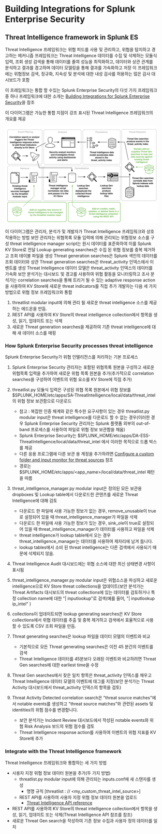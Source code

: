 # Building Integrations for Splunk Enterprise Security

## Threat Intelligence framework in Splunk ES

Threat Intelligence 프레임워크는 위협 피드를 사용 및 관리하고, 위협을 탐지하고 경고하는 메커니즘
프레임워크는 Threat Intelligence 데이터를 수집 및 삭제하는 모듈식 입력, 조회 생성 검색을 통해 데이터를 줄여 성능을 최적화하고, 데이터와 상관 관계를 분석하고 결과를 경고하며 데이터 모델링을 통해 결과를 가속화하고 저장
이 프레임워크에는 위협정보 검색, 정규화, 지속성 및 분석에 대한 내성 검사를 허용하는 많은 감사 대시보드가 포함

이 프레임워크는 통합 할 수있는 Splunk Enterprise Security의 다섯 가지 프레임워크 중 하나
프레임워크에 대한 소개는 [Building Integrations for Splunk Enterprise Security](http://dev.splunk.com/view/enterprise-security/SP-CAAAFAZ)을 참조

이 다이어그램은 가능한 통합 지점이 강조 표시된 Threat Intelligence 프레임워크의 개요를 제공

![threadintelligence_framework.png](./images/threadintelligence_framework.png)

이 다이어그램은 관리자, 분석가 및 개발자가 Threat Intelligence 프레임워크와 상호 작용하는 방법
보안 관리자는 위협목록 모듈 입력에 의해 관리되는 위협정보 소스를 구성
threat intelligence manager script는 원시 데이터를 표준화하여 이를 Splunk KV Store로 전달
Lookup generating searches은 수집 된 위협 정보를 중복 제거하고 조회 테이블 파일을 생성
Threat generation searches은 Splunk 색인의 데이터를 조회 데이터와 상관
Threat generation searches은 threat_activity 인덱스에서 이벤트를 생성
Threat Intelligence 데이터 모델은 threat_activity 인덱스의 데이터를 가속화
보안 분석가는 대시보드 및 경고를 사용하여 위협 활동을 모니터링하고 조사
분석가는 correlation searches을 통해 트리거 될 수 있는 adaptive response action을 사용하여 KV Store에 새로운 threat indicators를 직접 추가
개발자는 다음 세 가지 방법으로 위협 정보 프레임워크와 통합

1. threatlist modular input에 의해 관리 될 새로운 threat intelligence 소스를 제공하는 에드온을 만듬.
2. REST API를 사용하여 KV Store의 threat intelligence collection에서 항목을 생성, 읽기, 업데이트 또는 삭제
3. 새로운 Threat generation searches을 제공하여 기존 threat intelligence에 대해 새 데이터 소스를 매핑

### How Splunk Enterprise Security processes threat intelligence

Splunk Enterprise Security가 위협 인텔리전스를 처리하는 기본 프로세스

1. Splunk Enterprise Security 관리자는 포함된 위협목록 원본을 구성하고 새로운 위협목록 입력을 추가하여 새로운 위협 목록 원본을 추가(추가적으로 correlation searches을 구성하여 이벤트의 위협 요소를 KV Store에 직접 추가)

2. threatlist.py 모듈식 입력은 구성된 위협 목록 원본에서 위협 정보를 $SPLUNK_HOME/etc/apps/SA-ThreatIntelligence/local/data/threat_intel 의 위협 정보 보관함으로 다운로드
    * 참고 : 복잡한 인증 체계와 같은 특수한 요구사항이 있는 경우 threatlist.py modular input은 threat intelligence를 다운로드 할 수 없는 경우(이러한 경우 Splunk Enterprise Security 관리자는 Splunk 플랫폼 외부의 out-of-band 프로세스를 사용하여 파일로 위협 정보 보관함을 채움)
    * Splunk Enterprise Security는 $SPLUNK_HOME/etc/apps/DA-ESS-ThreatIntelligence/local/data/threat_intel 에서 이러한 목적으로 드롭 박스를 제공
    * 다른 응용 프로그램에 다른 보관 용 계정을 추가하려면 [Configure a custom folder and input monitor for threat sources](http://docs.splunk.com/Documentation/ES/latest/Admin/Uploadthreatfile#Configure_a_custom_folder_and_input_monitor_for_threat_sources) 참조
    * 경로는 $SPLUNK_HOME/etc/apps/<app_name>/local/data/threat_intel 패턴을 따름

3. threat_intelligence_manager.py modular input은 정의된 모든 보관용 dropboxes 및 Lookup table에서 다운로드한 콘텐츠를 새로운 Threat Intelligence에 대해 검토

    * 다운로드 한 파일에 사용 가능한 정보가 없는 경우, remove_unusable이 true로 설정되어 있을 때 threat_intelligence_manager가 파일을 삭제
    * 다운로드 한 파일에 사용 가능한 정보가 있는 경우, sink_ole이 true로 설정되어 있을 때 threat_intelligence_manager가 데이터를 사용하고 파일을 삭제
    * threat intelligence가 lookup table에서 오는 경우 threat_intelligence_manager는 데이터를 사용하여 제자리에 남겨 둡니다.
    * lookup tables에서 소비 된 threat intelligence는 다른 검색에서 사용되기 때문에 삭제되지 않음.

4. Threat Intelligence Audit 대시보드에는 위협 소스에 대한 최신 상태변경 사항이 표시됨

5. threat_intelligence_manager.py modular input은 위협소스을 파싱하고 새로운 intelligence으로 KV Store threat collections을 업데이트(보안 분석가는 Threat Artifacts 대시보드의 threat collections에 있는 데이터를 검토하거나 특정 collection name에 대한 "| inputlookup"로 검색(예를 들어, "| inputlookup ip_intel" )

6. collections이 업데이트되면 lookup generating searches은 KV Store collections에서 위협 데이터를 추출 및 중복 제거하고 검색에서 효율적으로 사용할 수 있도록 CSV 조회 파일을 만듬.

7. Threat generating searches은 lookup 파일을 데이터 모델의 이벤트와 비교
    * 기본적으로 모든 Threat generating searches은 이전 45 분간의 이벤트를 검색
    * Threat Intelligence 데이터를 45분보다 오래된 이벤트와 비교하려면 Threat Gen searches에 대한 earliest time을 수정

8. Threat Gen searches에서 찾은 일치 항목은 threat_activity 인덱스를 채우고 Threat Intelligence 데이터 모델의 이벤트에 태그를 지정(보안 분석가는 Threat Activity 대시보드에서 threat_activity 인덱스의 항목을 검토)

9. Threat Activity Detected correlation search은 "threat source matches"에서 notable events를 생성하고 "threat source matches"와 관련된 assets 및 identities의 위험 점수를 변경합니다.
    * 보안 분석가는 Incident Review 대시보드에서 작성된 notable events와 위험 Risk Analysis 보드의 위험 점수를 검토
    * Threat Intelligence response action를 사용하여 이벤트의 위협 지표를 KV Store에 추가

### Integrate with the Threat Intelligence framework

Threat Intelligence 프레임워크와 통합하는 세 가지 방법

* 사용자 지정 위협 정보 데이터 원본을 추가(두 가지 방법)
  * threatlist.py modular input에 의해 관리되는 inputs.conf에 새 스탠자를 생성
    * 명명 규칙 [threatlist : // <my_custom_threat_intel_source>]
  * REST API를 사용하여 사용자 지정 위협 정보 데이터 원본을 업로드
    * [Threat Intelligence API reference](http://docs.splunk.com/Documentation/ES/latest/API/ThreatIntelligenceAPIreference)
* REST API를 사용하여 KV Store의 threat intelligence collection에서 항목을 생성, 읽기, 업데이트 또는 삭제(Threat Intelligence API 참조를 참조)
* 새로운 Threat Gen search을 작성하여 기존 정보 수집과 사용자 정의 데이터를 일치